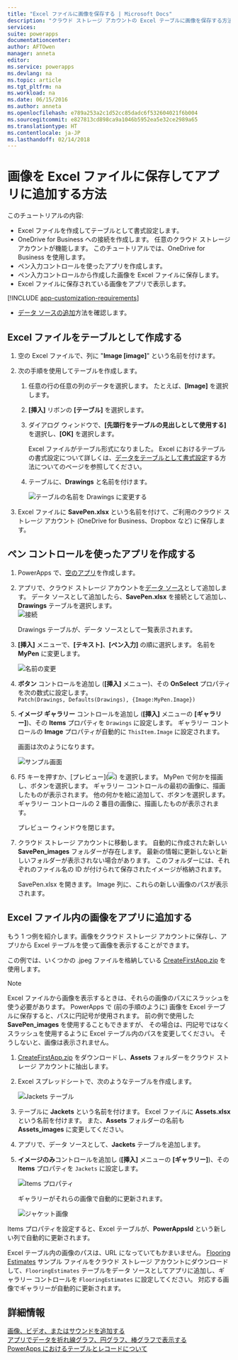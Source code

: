 ```yaml
---
title: "Excel ファイルに画像を保存する | Microsoft Docs"
description: "クラウド ストレージ アカウントの Excel テーブルに画像を保存する方法"
services: 
suite: powerapps
documentationcenter: 
author: AFTOwen
manager: anneta
editor: 
ms.service: powerapps
ms.devlang: na
ms.topic: article
ms.tgt_pltfrm: na
ms.workload: na
ms.date: 06/15/2016
ms.author: anneta
ms.openlocfilehash: e789a253a2c1d52cc85dadc6f532604021f6b004
ms.sourcegitcommit: e827813cd898ca9a1046b5952ea5e32ce2989a65
ms.translationtype: HT
ms.contentlocale: ja-JP
ms.lasthandoff: 02/14/2018
---
```

# <a name="how-to-save-images-in-an-excel-file-and-then-add-these-images-to-your-app"></a>画像を Excel ファイルに保存してアプリに追加する方法

このチュートリアルの内容:

* Excel ファイルを作成してテーブルとして書式設定します。
* OneDrive for Business への接続を作成します。 任意のクラウド ストレージ アカウントが機能します。 このチュートリアルでは、OneDrive for Business を使用します。
* ペン入力コントロールを使ったアプリを作成します。
* ペン入力コントロールから作成した画像を Excel ファイルに保存します。
* Excel ファイルに保存されている画像をアプリで表示します。

[!INCLUDE [app-customization-requirements](includes/app-customization-requirements.md)]
* [データ ソースの追加](add-data-connection.md)方法を確認します。

## <a name="create-the-excel-file-as-a-table"></a>Excel ファイルをテーブルとして作成する

1. 空の Excel ファイルで、列に "**Image [image]**" という名前を付けます。
2. 次の手順を使用してテーブルを作成します。    
   
   1. 任意の行の任意の列のデータを選択します。 たとえば、**[Image]** を選択します。
   2. **[挿入]** リボンの **[テーブル]** を選択します。
   3. ダイアログ ウィンドウで、**[先頭行をテーブルの見出しとして使用する]** を選択し、**[OK]** を選択します。
      
      Excel ファイルがテーブル形式になりました。 Excel におけるテーブルの書式設定について詳しくは、[データをテーブルとして書式設定](https://support.office.com/article/Format-an-Excel-table-6789619F-C889-495C-99C2-2F971C0E2370)する方法についてのページを参照してください。
   4. テーブルに、**Drawings** と名前を付けます。  
      
      ![テーブルの名前を Drawings に変更する](./media/tutorial-working-with-images-in-excel/drawings-table.png)
3. Excel ファイルに **SavePen.xlsx** という名前を付けて、ご利用のクラウド ストレージ アカウント (OneDrive for Business、Dropbox など) に保存します。

## <a name="create-an-app-with-the-pen-control"></a>ペン コントロールを使ったアプリを作成する
1. PowerApps で、[空のアプリ](get-started-create-from-blank.md)を作成します。
2. アプリで、クラウド ストレージ アカウントを[データ ソース](add-data-connection.md)として追加します。 データ ソースとして追加したら、**SavePen.xlsx** を接続として追加し、**Drawings** テーブルを選択します。  
   ![接続](./media/tutorial-working-with-images-in-excel/savepen.png)  
   
   Drawings テーブルが、データ ソースとして一覧表示されます。
3. **[挿入]** メニューで、**[テキスト]**、**[ペン入力]** の順に選択します。 名前を **MyPen** に変更します。  
   
   ![名前の変更](./media/tutorial-working-with-images-in-excel/rename-mypen.png)
4. **ボタン** コントロールを追加し (**[挿入]** メニュー)、その **OnSelect** プロパティを次の数式に設定します。  
   `Patch(Drawings, Defaults(Drawings), {Image:MyPen.Image})`
5. **イメージ ギャラリー** コントロールを追加し (**[挿入]** メニューの **[ギャラリー]**)、その **Items** プロパティを `Drawings` に設定します。 ギャラリー コントロールの **Image** プロパティが自動的に `ThisItem.Image` に設定されます。
   
   画面は次のようになります。  
   
   ![サンプル画面](./media/tutorial-working-with-images-in-excel/screen.png)  
6. F5 キーを押すか、[プレビュー]\(![](./media/tutorial-working-with-images-in-excel/preview.png)) を選択します。 MyPen で何かを描画し、ボタンを選択します。 ギャラリー コントロールの最初の画像に、描画したものが表示されます。 他の何かを絵に追加して、ボタンを選択します。 ギャラリー コントロールの 2 番目の画像に、描画したものが表示されます。
   
   プレビュー ウィンドウを閉じます。
7. クラウド ストレージ アカウントに移動します。 自動的に作成された新しい **SavePen_images** フォルダーが存在します。 最新の情報に更新しないと新しいフォルダーが表示されない場合があります。 このフォルダーには、それぞれのファイル名の ID が付けられて保存されたイメージが格納されます。
   
    SavePen.xlsx を開きます。 Image 列に、これらの新しい画像のパスが表示されます。

## <a name="add-the-image-in-an-excel-file-to-your-app"></a>Excel ファイル内の画像をアプリに追加する
もう 1 つ例を紹介します。画像をクラウド ストレージ アカウントに保存し、アプリから Excel テーブルを使って画像を表示することができます。

この例では、いくつかの .jpeg ファイルを格納している [CreateFirstApp.zip](http://pwrappssamples.blob.core.windows.net/samples/CreateFirstApp.zip) を使用します。

> [!NOTE]
> Excel ファイルから画像を表示するときは、それらの画像のパスにスラッシュを使う必要があります。 PowerApps で (前の手順のように) 画像を Excel テーブルに保存すると、パスに円記号が使用されます。 前の例で使用した **SavePen_images** を使用することもできますが、 その場合は、円記号ではなくスラッシュを使用するように Excel テーブル内のパスを変更してください。 そうしないと、画像は表示されません。  

1. [CreateFirstApp.zip](http://pwrappssamples.blob.core.windows.net/samples/CreateFirstApp.zip) をダウンロードし、**Assets** フォルダーをクラウド ストレージ アカウントに抽出します。
2. Excel スプレッドシートで、次のようなテーブルを作成します。
   
    ![Jackets テーブル](./media/tutorial-working-with-images-in-excel/jackets.png)
3. テーブルに **Jackets** という名前を付けます。 Excel ファイルに **Assets.xlsx** という名前を付けます。 また、**Assets** フォルダーの名前も **Assets_images** に変更してください。
4. アプリで、データ ソースとして、**Jackets** テーブルを追加します。  
5. **イメージのみ**コントロールを追加し (**[挿入]** メニューの **[ギャラリー]**)、その **Items** プロパティを `Jackets` に設定します。  
   
    ![Items プロパティ](./media/tutorial-working-with-images-in-excel/items-jackets.png)
   
    ギャラリーがそれらの画像で自動的に更新されます。  
   
    ![ジャケット画像](./media/tutorial-working-with-images-in-excel/images.png)

Items プロパティを設定すると、Excel テーブルが、**PowerAppsId** という新しい列で自動的に更新されます。

Excel テーブル内の画像のパスは、URL になっていてもかまいません。 [Flooring Estimates](http://pwrappssamples.blob.core.windows.net/samples/FlooringEstimates.xlsx) サンプル ファイルをクラウド ストレージ アカウントにダウンロードして、`FlooringEstimates` テーブルをデータ ソースとしてアプリに追加し、ギャラリー コントロールを `FlooringEstimates` に設定してください。 対応する画像でギャラリーが自動的に更新されます。

## <a name="learn-more"></a>詳細情報
[画像、ビデオ、またはサウンドを追加する](add-images-pictures-audio-video.md)  
[アプリでデータを折れ線グラフ、円グラフ、棒グラフで表示する](use-line-pie-bar-chart.md)  
[PowerApps におけるテーブルとレコードについて](working-with-tables.md)

